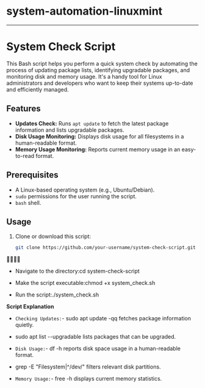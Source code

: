 # system-automation-linuxmint

---

# System Check Script

This Bash script helps you perform a quick system check by automating the process of updating package lists, identifying upgradable packages, and monitoring disk and memory usage. It's a handy tool for Linux administrators and developers who want to keep their systems up-to-date and efficiently managed.


## Features
- **Updates Check:** Runs `apt update` to fetch the latest package information and lists upgradable packages.
- **Disk Usage Monitoring:** Displays disk usage for all filesystems in a human-readable format.
- **Memory Usage Monitoring:** Reports current memory usage in an easy-to-read format.


## Prerequisites
- A Linux-based operating system (e.g., Ubuntu/Debian).
- `sudo` permissions for the user running the script.
- `bash` shell.


## Usage

1. Clone or download this script:
   ```bash
   git clone https://github.com/your-username/system-check-script.git

- Navigate to the directory:cd system-check-script

- Make the script executable:chmod +x system_check.sh

- Run the script:./system_check.sh


**Script Explanation**
- `Checking Updates:`- sudo apt update -qq fetches package information quietly.
- sudo apt list --upgradable lists packages that can be upgraded.

- `Disk Usage:`- df -h reports disk space usage in a human-readable format.
- grep -E "Filesystem|^/dev/" filters relevant disk partitions.

- `Memory Usage:`- free -h displays current memory statistics.



